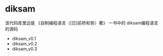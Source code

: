 # diksam

该代码库里边是 《自制编程语言（[日]前桥和弥）著》 一书中的 diksam编程语言的源码

- diksam_v0.1 
- diksam_v0.2 
- diksam_v0.3 

